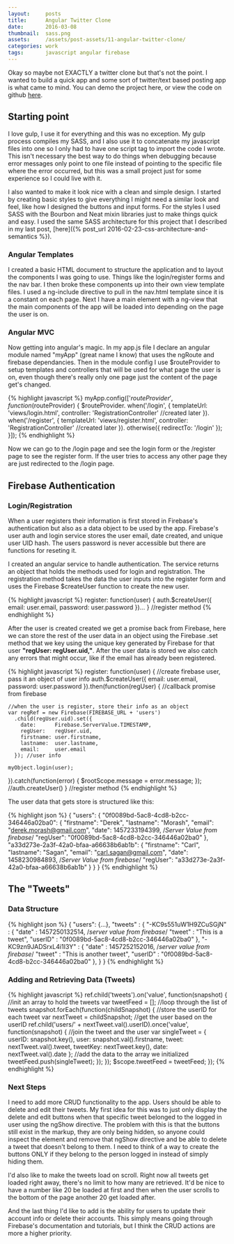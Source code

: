 ```yaml
---
layout:     posts
title:      Angular Twitter Clone
date:       2016-03-08
thumbnail:  sass.png
assets:     /assets/post-assets/11-angular-twitter-clone/
categories: work
tags:       javascript angular firebase
---
```

Okay so maybe not EXACTLY a twitter clone but that's not the point. I wanted to build a quick app and some sort of twitter/text based posting app is what came to mind. You can demo the project here, or view the code on github [here](https://github.com/derekmorash/AngularTwitter).

## Starting point
I love gulp, I use it for everything and this was no exception. My gulp process compiles my SASS, and I also use it to concatenate my javascript files into one so I only had to have one script tag to import the code I wrote. This isn't necessary the best way to do things when debugging because error messages only point to one file instead of pointing to the specific file where the error occurred, but this was a small project just for some experience so I could live with it.

I also wanted to make it look nice with a clean and simple design. I started by creating basic styles to give everything I might need a similar look and feel, like how I designed the buttons and input forms. For the styles I used SASS with the Bourbon and Neat mixin libraries just to make things quick and easy. I used the same SASS architecture for this project that I described in my last post, [here]({% post_url 2016-02-23-css-architecture-and-semantics %}).

### Angular Templates
I created a basic HTML document to structure the application and to layout the components I was going to use. Things like the login/register forms and the nav bar. I then broke these components up into their own view template files. I used a ng-include directive to pull in the nav.html template since it is a constant on each page. Next I have a main element with a ng-view that the main components of the app will be loaded into depending on the page the user is on.

### Angular MVC
Now getting into angular's magic. In my app.js file I declare an angular module named "myApp" (great name I know) that uses the ngRoute and firebase dependancies. Then in the module config I use $routeProvider to setup templates and controllers that will be used for what page the user is on, even though there's really only one page just the content of the page get's changed.

{% highlight javascript %}
myApp.config(['$routeProvider', function($routeProvider) {
  $routeProvider.
    when('/login', {
      templateUrl: 'views/login.html',
      controller: 'RegistrationController' //created later
    }).
    when('/register', {
      templateUrl: 'views/register.html',
      controller: 'RegistrationController' //created later
    }).
    otherwise({
      redirectTo: '/login'
    });
}]);
{% endhighlight %}

Now we can go to the /login page and see the login form or the /register page to see the register form. If the user tries to access any other page they are just redirected to the /login page.

## Firebase Authentication

### Login/Registration
<!-- Page Routes/MVC -->

When a user registers their information is first stored in Firebase's authentication but also as a data object to be used by the app. Firebase's user auth and login service stores the user email, date created, and unique user UID hash. The users password is never accessible but there are functions for reseting it.

I created an angular service to handle authentication. The service returns an object that holds the methods used for login and registration. The registration method takes the data the user inputs into the register form and uses the Firebase $createUser function to create the new user.

{% highlight javascript %}
register: function(user) {
  auth.$createUser({
    email: user.email,
    password: user.password
  })...
} //register method
{% endhighlight %}

After the user is created created we get a promise back from Firebase, here we can store the rest of the user data in an object using the Firebase .set method that we key using the unique key generated by Firebase for that user __"regUser: regUser.uid,"__. After the user data is stored we also catch any errors that might occur, like if the email has already been registered.

{% highlight javascript %}
register: function(user) {
  //create firebase user, pass it an object of user info
  auth.$createUser({
    email: user.email,
    password: user.password
  }).then(function(regUser) { //callback promise from firebase

    //when the user is register, store their info as an object
    var regRef = new Firebase(FIREBASE_URL + 'users')
      .child(regUser.uid).set({
        date:      Firebase.ServerValue.TIMESTAMP,
        regUser:   regUser.uid,
        firstname: user.firstname,
        lastname:  user.lastname,
        email:     user.email
      }); //user info

    myObject.login(user);
  }).catch(function(error) {
    $rootScope.message = error.message;
  }); //auth.createUser()
} //register method
{% endhighlight %}

The user data that gets store is structured like this:

{% highlight json %}
{
  "users": {
    "0f0089bd-5ac8-4cd8-b2cc-346446a02ba0": {
      "firstname": "Derek",
      "lastname":  "Morash",
      "email":     "derek.morash@gmail.com",
      "date":      1457233194399, /*Server Value from firebase*/
      "regUser":   "0f0089bd-5ac8-4cd8-b2cc-346446a02ba0"
    },
    "a33d273e-2a3f-42a0-bfaa-a66638b6ab1b": {
      "firstname": "Carl",
      "lastname":  "Sagan",
      "email":     "carl.sagan@gmail.com",
      "date":      1458230984893, /*Server Value from firebase*/
      "regUser":   "a33d273e-2a3f-42a0-bfaa-a66638b6ab1b"
    }
  }
}
{% endhighlight %}


## The "Tweets"

### Data Structure


<!-- Putting tweets inside the user objects? -->
<!-- NO! Creating a tweet object -->




{% highlight json %}
{
  "users": {...},
  "tweets" : {
    "-KC9s551uW1H9ZCuSGjN" : {
      "date" : 1457250132514, /*server value from firebase*/
      "tweet" : "This is a tweet",
      "userID" : "0f0089bd-5ac8-4cd8-b2cc-346446a02ba0"
    },
    "-KC9zn9JADSrxL4i1I3Y" : {
      "date" : 1457252152016, /*server value from firebase*/
      "tweet" : "This is another tweet",
      "userID" : "0f0089bd-5ac8-4cd8-b2cc-346446a02ba0"
    },
  }
}
{% endhighlight %}

### Adding and Retrieving Data (Tweets)

{% highlight javascript %}
ref.child('tweets').on('value', function(snapshot) {
  //init an array to hold the tweets
  var tweetFeed = [];
  //loop through the list of tweets
  snapshot.forEach(function(childSnapshot) {
    //store the userID for each tweet
    var nextTweet = childSnapshot;
    //get the user based on the userID
    ref.child('users/' + nextTweet.val().userID).once('value', function(snapshot) {
      //join the tweet and the user
      var singleTweet = {
        userID: snapshot.key(),
        user: snapshot.val().firstname,
        tweet: nextTweet.val().tweet,
        tweetKey: nextTweet.key(),
        date: nextTweet.val().date
      };
      //add the data to the array we initialized
      tweetFeed.push(singleTweet);
    });
  });
  $scope.tweetFeed = tweetFeed;
});
{% endhighlight %}

### Next Steps

I need to add more CRUD functionality to the app. Users should be able to delete and edit their tweets. My first idea for this was to just only display the delete and edit buttons when that specific tweet belonged to the logged in user using the ngShow directive. The problem with this is that the buttons still exist in the markup, they are only being hidden, so anyone could inspect the element and remove that ngShow directive and be able to delete a tweet that doesn't belong to them. I need to think of a way to create the buttons ONLY if they belong to the person logged in instead of simply hiding them.

I'd also like to make the tweets load on scroll. Right now all tweets get loaded right away, there's no limit to how many are retrieved. It'd be nice to have a number like 20 be loaded at first and then when the user scrolls to the bottom of the page another 20 get loaded after.

And the last thing I'd like to add is the ability for users to update their account info or delete their accounts. This simply means going through Firebase's documentation and tutorials, but I think the CRUD actions are more a higher priority.
